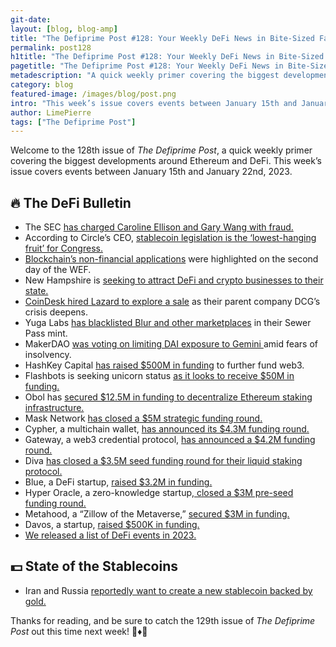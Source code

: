 ```yaml
---
git-date:
layout: [blog, blog-amp]
title: "The Defiprime Post #128: Your Weekly DeFi News in Bite-Sized Fashion"
permalink: post128
h1title: "The Defiprime Post #128: Your Weekly DeFi News in Bite-Sized Fashion"
pagetitle: "The Defiprime Post #128: Your Weekly DeFi News in Bite-Sized Fashion"
metadescription: "A quick weekly primer covering the biggest developments around Ethereum and DeFi. This week’s issue covers events between January 15th and January 22nd, 2023"
category: blog
featured-image: /images/blog/post.png
intro: "This week’s issue covers events between January 15th and January 22nd, 2023"
author: LimePierre
tags: ["The Defiprime Post"]
---
```


Welcome to the 128th issue of _The Defiprime Post_, a quick weekly primer covering the biggest developments around Ethereum and DeFi. This week’s issue covers events between January 15th and January 22nd, 2023.


## 🔥 The DeFi Bulletin

* The SEC [has charged Caroline Ellison and Gary Wang with fraud.](https://www.sec.gov/litigation/litreleases/2023/lr25617.htm)
* According to Circle’s CEO, [stablecoin legislation is the ‘lowest-hanging fruit’ for Congress.](https://www.coindesk.com/policy/2023/01/19/circle-ceo-us-stablecoin-legislation-is-lowest-hanging-fruit/)
* [Blockchain’s non-financial applications](https://www.coindesk.com/policy/2023/01/18/blockchains-non-crypto-applications-take-center-stage-on-davos-day-2/) were highlighted on the second day of the WEF. 
* New Hampshire is [seeking to attract DeFi and crypto businesses to their state.](https://www.theblock.co/post/203939/looking-to-run-a-blockchain-app-in-a-us-regulated-state-maybe-consider-new-hampshire)
* [CoinDesk hired Lazard to explore a sale](https://www.cnbc.com/2023/01/18/coindesk-engages-lazard-to-explore-sale-as-dcg-crisis-grows.html) as their parent company DCG’s crisis deepens.
* Yuga Labs [has blacklisted Blur and other marketplaces](https://www.theblock.co/post/203527/yuga-labs-blacklists-blur-sudoswap-marketplaces-sewer-pass) in their Sewer Pass mint. 
* MakerDAO [was voting on limiting DAI exposure to Gemini ](https://www.theblock.co/post/203307/makerdao-voting-to-limit-dai-exposure-to-gemini-amid-insolvency-fears)amid fears of insolvency.
* HashKey Capital [has raised $500M in funding](https://www.hashkey.com/en/newsroom/hashkey-capital-announces-close-fund-III-500-million-to-build-web-3) to further fund web3.
* Flashbots is seeking unicorn status [as it looks to receive $50M in funding.](https://www.coindesk.com/business/2023/01/19/ethereum-development-firm-flashbots-eyes-unicorn-status-as-it-seeks-to-raise-50m-report/)
* Obol has [secured $12.5M in funding to decentralize Ethereum staking infrastructure.](https://blog.obol.tech/announcing-our-series-a/)
* Mask Network [has closed a $5M strategic funding round.](https://masknetwork.medium.com/dwf-labs-announces-strategic-5m-investment-in-mask-network-c77c75c8cb1b) 
* Cypher, a multichain wallet, [has announced its $4.3M funding round.](https://www.theblock.co/post/203711/y-combinator-multichain-wallet-cypher)
* Gateway, a web3 credential protocol, [has announced a $4.2M funding round.](https://www.theblock.co/post/203706/web3-credential-protocol-gateway-raises-4-2-million-exclusive)
* Diva [has closed a $3.5M seed funding round for their liquid staking protocol. ](https://www.theblock.co/post/202690/diva-closes-3-5-million-seed-round-for-distributed-liquid-staking-protocol)
* Blue, a DeFi startup, [raised $3.2M in funding.](https://www.coindesk.com/business/2023/01/18/defi-focused-startup-blue-comes-out-of-stealth-with-32m-raise/)
* Hyper Oracle, a zero-knowledge startup,[ closed a $3M pre-seed funding round.](https://www.theblock.co/post/204061/sequoia-china-and-dao5-back-zk-startup-hyper-oracle)
* Metahood, a “Zillow of the Metaverse,” [secured $3M in funding.](https://decrypt.co/119429/metahood-raises-3m-build-zillow-metaverse)
* Davos, a startup, [raised $500K in funding.](https://yourstory.com/the-decrypting-story/defi-startup-davos-funding-sandeep-nailwal-polygon) 
* [We released a list of DeFi events in 2023.](https://defiprime.com/events)


## 💵 State of the Stablecoins

* Iran and Russia [reportedly want to create a new stablecoin backed by gold.](https://cointelegraph.com/news/iran-and-russia-want-to-issue-new-stablecoin-backed-by-gold)

Thanks for reading, and be sure to catch the 129th issue of _The Defiprime Post_ out this time next week! 👋♦️👋